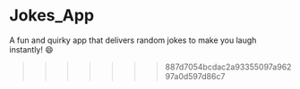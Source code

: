
# Jokes_App
A fun and quirky app that delivers random jokes to make you laugh instantly! 😄
>>>>>>> 887d7054bcdac2a93355097a96297a0d597d86c7
